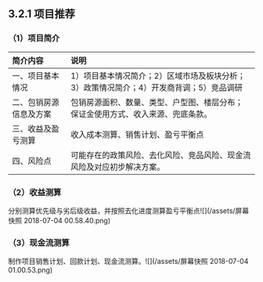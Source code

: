 ## 3.2.1 项目推荐

### （1）项目简介

| 简介内容 | 说明 |
| :--- | :--- |
| 一、项目基本情况 | 1）项目基本情况简介；2）区域市场及板块分析；3）政策情况简介；4）开发商背调；5）竞品调研 |
| 二、包销房源信息及方案 | 包销房源面积、数量、类型、户型图、楼层分布；                 保证金使用方式、收入来源、兜底条款。 |
| 三、收益及盈亏测算 | 收入成本测算、销售计划、盈亏平衡点 |
| 四、风险点 | 可能存在的政策风险、去化风险、竞品风险、现金流风险及对应初步解决方案。 |

### （2）收益测算

分别测算优先级与劣后级收益，并按照去化进度测算盈亏平衡点![](/assets/屏幕快照 2018-07-04 00.58.40.png)

### （3）现金流测算

制作项目销售计划、回款计划、现金流测算。![](/assets/屏幕快照 2018-07-04 01.00.53.png)







